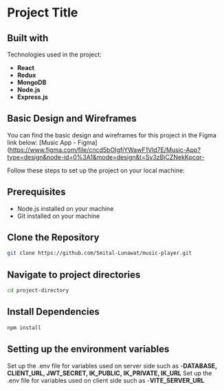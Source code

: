 # Project Title

## Built with

Technologies used in the project:

- **React**
- **Redux**
- **MongoDB**
- **Node.js**
- **Express.js**

## Basic Design and Wireframes
You can find the basic design and wireframes for this project in the Figma link below:
[Music App - Figma](https://www.figma.com/file/cncd5bOIgfjYWawF1Vld7E/Music-App?type=design&node-id=0%3A1&mode=design&t=Sv3zBjCZNekKpcqr-

Follow these steps to set up the project on your local machine:

## Prerequisites
- Node.js installed on your machine
- Git installed on your machine

## Clone the Repository
```bash
git clone https://github.com/Smital-Lunawat/music-player.git
```

## Navigate to project directories
```bash
cd project-directory
```

## Install Dependencies
```bash
npm install
```

## Setting up the environment variables
Set up the .env file for variables used on server side such as -**DATABASE, CLIENT_URL, JWT_SECRET, IK_PUBLIC, IK_PRIVATE, IK_URL** 
Set up the .env file for variables used on client side such as -**VITE_SERVER_URL** 






